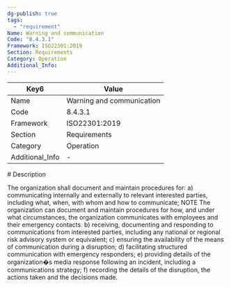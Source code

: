 ```yaml
---
dg-publish: true
tags:
  - "requirement"
Name: Warning and communication
Code: "8.4.3.1"
Framework: ISO22301:2019
Section: Requirements
Category: Operation
Additional_Info: 
---
```


<div><table class="dataview table-view-table"><thead class="table-view-thead"><tr class="table-view-tr-header"><th class="table-view-th"><span>Key</span><span class="dataview small-text">6</span></th><th class="table-view-th"><span>Value</span></th></tr></thead><tbody class="table-view-tbody"><tr><td><span>Name</span></td><td><span>Warning and communication</span></td></tr><tr><td><span>Code</span></td><td><span>8.4.3.1</span></td></tr><tr><td><span>Framework</span></td><td><span>ISO22301:2019</span></td></tr><tr><td><span>Section</span></td><td><span>Requirements</span></td></tr><tr><td><span>Category</span></td><td><span>Operation</span></td></tr><tr><td><span>Additional_Info</span></td><td><span>-</span></td></tr></tbody></table></div>
# Description

The organization shall document and maintain procedures for: a) communicating internally and externally to relevant interested parties, including what, when, with whom and how to communicate; NOTE The organization can document and maintain procedures for how, and under what circumstances, the organization communicates with employees and their emergency contacts. b) receiving, documenting and responding to communications from interested parties, including any national or regional risk advisory system or equivalent; c) ensuring the availability of the means of communication during a disruption; d) facilitating structured communication with emergency responders; e) providing details of the organization�s media response following an incident, including a communications strategy; f) recording the details of the disruption, the actions taken and the decisions made. 
